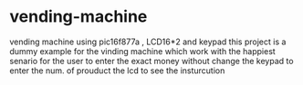 # vending-machine
 vending machine using pic16f877a , LCD16*2 and keypad 
 this project is a dummy example for the vinding machine which work with the happiest senario for the user to enter the exact money without change 
 the keypad to enter the num. of prouduct 
 the lcd to see the insturcution 

